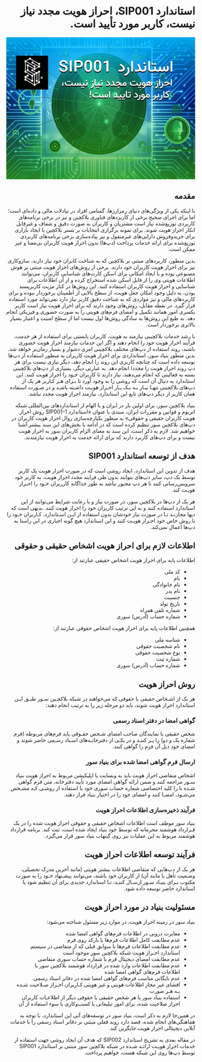 <div dir="rtl">
  
# استاندارد SIP001، احراز هویت مجدد نیاز نیست، کاربر مورد تأیید است.

![Image](14.jpeg)

## مقدمه

با اینکه یکی از ویژگی‌های دنیای رمزارزها، گمنامی افراد در تبادلات مالی و داده‌ای است؛ اما برای اجرای صحیح برخی از کاربردهای فناوری بلاکچین و نیز در برخی برنامه‌های کاربردی توزیع‌شده نیاز است مشتریان و کاربران به صورت دقیق و شفاف و غیرقابل انکار احراز هویت شوند. برای نمونه برگزاری انتخابات بر بستر بلاکچین یا ایجاد بازاری برای خریدوفروش دارایی‌های غیرمنقول و نیز پیاده‌سازی برخی برنامه‌های کاربردی توزیع‌شده برای ارائه خدمات پرداخت (دپ‌ها) بدون احراز هویت کاربران بی‌معنا و غیر ممکن است.

بدین منظور، کاربردهای مبتنی بر بلاکچین که به شناخت کابران خود نیاز دارند، سازوکاری نیز برای احراز هویت کاربران خود دارند. برخی از روش‌های احراز هویت مبتنی بر هوش مصنوعی بوده و با ایجاد امکانی برای اسکن کارت‌های شناسایی کاربران، می‌توانند اطلاعات هویتی وی را از فایل اسکن شده استخراج کرده و از آن اطلاعات برای شناسایی و احراز هویت کاربران استفاده کنند. این روش‌ها در کنار مزیت کاربرپسند بودن، به دلیل وجود امکان جعل هویت،  از سطح بالایی از اطمینان برخوردار نبوده و برای کاربردهای مالی و نیز مواردی که به شناخت دقیق کاربر نیاز دارد نمی‌تواند مورد استفاده قرار گیرد. در نقطه مقابل، روش‌های وجود دارند که برای احراز هویت نیاز است کاربر یکسری امور همانند تکمیل و امضای فرم‌های هویتی را به صورت حضوری و فیزیکی انجام دهد. به طبع این روش‌ها به سادگی روش‌ها اول نیست اما از سطح امنیت و اعتبار بسیار بالاتری برخوردار است.

با رشد خدمات بلاکچینی نیازمند به هویت، کاربران بایستی برای استفاده از هر خدمت، فرآیند احراز هویت خود را انجام دهند و اگر این خدمات نیازمند احراز هویت حضوری باشند، روند استفاده از دپ‌های مختلف بلاکچینی امری دشوار و بسیار زمان‌بر خواهد شد. بدین منظور بنیاد سور، استانداردی برای احراز هویت کاربران به منظور استفاده از دپ‌ها توسعه داده است که چنانچه کاربری این روند را انجام دهد، دیگر نیازی نیست برای هر دپ روند احراز هویت را مجددا انجام دهد. به عبارتی دیگر، بسیاری از دپ‌های بلاکچینی بسته به فعالیتی که انجام می‌دهند، نیاز دارند تا کاربران خـود را احراز هویت کنند. این استاندارد به دنبال آن است که روشی را به وجود آورد تا بـرای هـر کـاربر هر یک از دپ‌های بلاکچینی تنهـا نیـاز بـه یـک بـار احـراز هویـت داشـته باشـد و در صـورت استفاده همان کاربر از دیگر دپ‌های تابع این استاندارد، نیازمند احراز هویت مجدد نباشد.

بنیاد بلاکچین سور، برای اولین بار در ایران و با الهام از استانداردهای بین‌المللی شبکه اتریوم و قوانین و مقررات ایران، سندی با عنوان «استاندارد SIP001-1 روش احراز هویت کاربران حقیقی و حقوقی» به منظور یکپارچه‌سازی روال احراز هویت کاربران در دپ‌های بلاکچین سور تنظیم کرده است که در ادامه با بخش‌های این سند بیشتر آشنا خواهیم شد. لازم به ذکر است، این سند به معنای الزام کاربران سور به احراز هویت نیست و برای دپ‌های کاربرد دارند که برای ارائه خدمت به احراز هویت نیازمندند.

## هدف از توسعه استاندارد SIP001

هدف از تدوین این استاندارد، ایجاد روشی است که در صورت احزار هویت یک کاربر توسط یک دپ، سایر دپ‌های بتوانند بدون طی فرایند مجدد احراز هویت، به کاربر خود سرویس‌رسانی کنند تا هر دپ مجبور نباشد به طور جداگانه کارربران خـود را احـراز هویـت کند.

هر یک از دپ‌ها در بلاکچین سور، در صورت نیاز و با رعایت شرایط می‌توانند از این استاندارد استفاده کنند و به این ترتیب کاربران خود را احراز هویت کنند. بدیهی است که دپها مجازنـد تـا در صورت نیاز خودشان بدون استفاده از ایـن اسـتاندارد، کـاربران خـود را با روش خاص خود احـراز هویـت کنند و این استاندارد هیچ گونه اجباری در این راستا به دپ‌ها اعمال نمی‌کند.

## اطلاعات لازم برای احراز هویت اشخاص حقیقی و حقوقی

اطلاعات پایه برای احراز هویت اشخاص حقیقی عبارتند از:

- کد ملی
- نام
- نام خانوادگی
- نام پدر
- جنسیت
- تاریخ تولد
- شماره تلفن همراه
- شماره حساب (آدرس) سوری

همچنین اطلاعات پایه برای احراز هویت اشخاص حقوقی عبارتند از:

- شناسه ملی
- نام شخصیت حقوقی
- نوع شخصیت حقوقی
- شماره ثبت
- شماره حساب (آدرس) سوری

## روش احراز هویت

هر یک از اشـخاص حقیقی یا حقوقی که می‌خواهند در شبکه بلاکچـین سـور طبـق ایـن استاندارد احراز هویت شوند، باید دو مرحله زیر را به ترتیب انجام دهند:

### گواهی امضا در دفتر اسناد رسمی

شخص حقیقی یا نمایندگان صاحب امضای شـخص حقـوقی باید فرم‌های مربوطه (فرم شماره یک و دو) را پـر کننـد و در یکـی از دفترخانـه‌های اسـناد رسـمی حاضر شوند و امضای خود ذیل آن فرم را گواهی کنند.

### ارسال فرم گواهی امضا شده برای بنیاد سور

اشخاص متقاضی احراز هویت باید به وبسایت یا اپلیکیشن مربوط به احراز هویت بنیاد سـور مراجعه کنند و ضمن ارائه گواهی امضای مورد تأیید دفترخانه، متن فرم گواهی شـده با را کلید اختصاصی شماره حساب سوری خود با استفاده از روشـی کـه مشـخص می‌شـود، امضـا کنند و امضای خود را در اختیار بنیاد قرار دهند.

### فرآیند ذخیره‌سازی اطلاعات احراز هویت

بنیاد سور موظف است اطلاعات اشخاص حقیقی و حقوقی احراز هویت شده را در یک قـرارداد هوشمند محرمانه که توسط خود بنیاد ایجاد شده است، ثبت کند. برنامه قرارداد هوشمند مربوط به این عملیات نیز روی گیتهاب بنیاد سور قرار می‌گیرد.

## فرآیند توسعه اطلاعات احراز هویت

هر یک از دپ‌هایی که متقاضی اطلاعات بیشتر هویتی (مانند آخرین مدرک تحصیلی، وضـعیت تأهل یا مانند آن) از کاربران خود باشند، می‌توانند پیشـنهاد خـود را به صورت مکتوب بـرای بنیـاد سـور ارسـال کننـد، تـا استاندارد جدیدی برای آن تنظیم شود یا استاندارد حاضر توسعه داده شود.

## مسئولیت بنیاد در مورد احراز هویت

بنیاد سور در زمینه احراز هویت، در موارد زیر مسئول شناخته می‌شود:

- مغایرت درونی در اطلاعات فرم‌های گواهی امضا شده
- عدم مطابقت کامل اطلاعات فرم‌ها با بارکد روی فرم
- عدم مطابقت اطلاعات فرم‌ها با سوابق قبلی که از متقاضی در سیستم استاندارد احـراز هویت شبکه بلاکچین سور موجود است
- عدم مطابقت امضای دیجیتال فرم با شماره حساب سوری متقاضی
- عدم مطابقت اطلاعات وارد شده در قرارداد هوشمند بلاکچین سور با اطلاعات فرم‌های گواهی امضا شده
- عدم بایگانی مناسب فرم‌های گواهی امضا شده در دفاتر اسناد رسمی
- افشای غیر مجاز اطلاعات هویتی و غیر هویتی کـاربران احـراز صـلاحیت شـده بـه هـر صورت
- استفاده بنیاد سور یا هر شخص حقیقی یا حقوقی دیگر از اطلاعـات کاربران احراز صلاحیت شده، برای امور تبلیغاتی یا کسب‌وکاری یا سوء استفاده از آن

در همین‌جا لازم به ذکر است، بنیاد سور در توسعه‌های آتی این استاندارد، با توجه به هماهنگی‌های انجام شده، قصد دارد روند فعلی مبتنی بر دفاتر اسناد رسمی را با خدمات آنلاین دیجیتالی احراز هویت جایگزین کند.

در مقاله بعدی به تشریح استاندارد SIP002 که هدف آن ایجاد روشی جهت استفاده از خدمات احراز هویـت ارائـه شـده در شبکه بلاکچین سور مبتنی بر استاندارد SIP001 توسط دپ‌ها روی این شبکه هست، خواهیم پرداخت.

</div>
